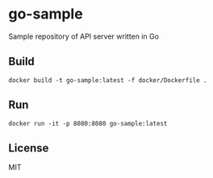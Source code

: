 # go-sample
Sample repository of API server written in Go
## Build
```
docker build -t go-sample:latest -f docker/Dockerfile .
```
## Run
```
docker run -it -p 8080:8080 go-sample:latest
```

## License
MIT